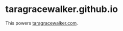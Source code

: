 taragracewalker.github.io
=========================

This powers <a href="http://www.taragracewalker.com">taragracewalker.com</a>.
